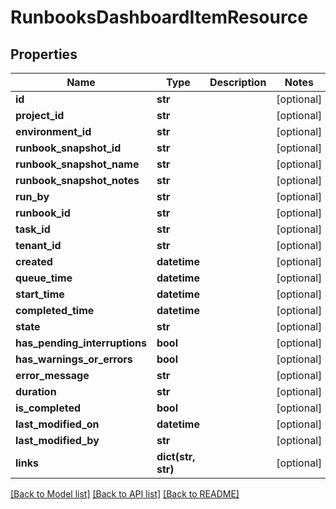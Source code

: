 # RunbooksDashboardItemResource

## Properties
Name | Type | Description | Notes
------------ | ------------- | ------------- | -------------
**id** | **str** |  | [optional] 
**project_id** | **str** |  | [optional] 
**environment_id** | **str** |  | [optional] 
**runbook_snapshot_id** | **str** |  | [optional] 
**runbook_snapshot_name** | **str** |  | [optional] 
**runbook_snapshot_notes** | **str** |  | [optional] 
**run_by** | **str** |  | [optional] 
**runbook_id** | **str** |  | [optional] 
**task_id** | **str** |  | [optional] 
**tenant_id** | **str** |  | [optional] 
**created** | **datetime** |  | [optional] 
**queue_time** | **datetime** |  | [optional] 
**start_time** | **datetime** |  | [optional] 
**completed_time** | **datetime** |  | [optional] 
**state** | **str** |  | [optional] 
**has_pending_interruptions** | **bool** |  | [optional] 
**has_warnings_or_errors** | **bool** |  | [optional] 
**error_message** | **str** |  | [optional] 
**duration** | **str** |  | [optional] 
**is_completed** | **bool** |  | [optional] 
**last_modified_on** | **datetime** |  | [optional] 
**last_modified_by** | **str** |  | [optional] 
**links** | **dict(str, str)** |  | [optional] 

[[Back to Model list]](../README.md#documentation-for-models) [[Back to API list]](../README.md#documentation-for-api-endpoints) [[Back to README]](../README.md)

